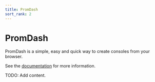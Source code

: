 ```yaml
---
title: PromDash
sort_rank: 2
---
```


# PromDash

PromDash is a simple, easy and quick way to create consoles from your browser.

See the [documentation](https://github.com/prometheus/promdash/blob/master/README.md) for more information.

TODO: Add content.
